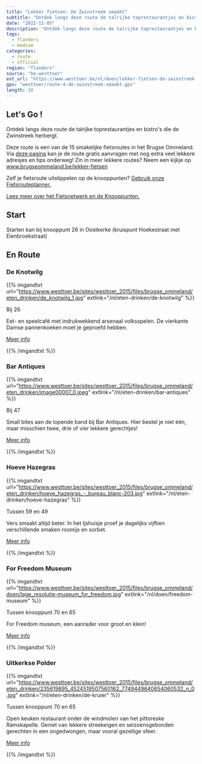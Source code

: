 ```yaml
---
title: "Lekker fietsen: De Zwinstreek smaakt"
subtitle: "Ontdek langs deze route de talrijke toprestaurantjes en bistro's die de Zwinstreek herbergt"
date: "2022-11-05"
description: "Ontdek langs deze route de talrijke toprestaurantjes en bistro's die de Zwinstreek herbergt" 
tags:
  - flanders
  - medium
categories: 
  - route
  - official
region: "flanders"
source: "be.westtoer"
ext_url: "https://www.westtoer.be/nl/doen/lekker-fietsen-de-zwinstreek-smaakt"
gpx: "westtoer/route-4-de-zwinstreek-smaakt.gpx"
length: 38
---
```


## Let's Go !

Ontdek langs deze route de talrijke toprestaurantjes en bistro's die de Zwinstreek herbergt.

Deze route is een van de 15 smakelijke fietsroutes in het Brugse Ommeland. Via [deze pagina](https://www.westtoer.be/nl/de-zwinstreek-smaakt) kan je de route gratis aanvragen met nog extra veel lekkere adresjes en tips onderweg! Zin in meer lekkere routes? Neem een kijkje op www.brugseommeland.be/lekker-fietsen 

Zelf je fietsroute uitstippelen op de knooppunten? [Gebruik onze Fietsrouteplanner.](https://www.westtoer.be/nl/fietsrouteplanner)

[Lees meer over het Fietsnetwerk en de Knooppunten.](https://www.westtoer.be/nl/inspiratie/fietsnetwerk)

## Start 

Starten kan bij knooppunt 26 in Oostkerke (kruispunt Hoekestraat met Eienbroekstraat) 

## En Route

### De Knotwilg

{{% imgandtxt url="https://www.westtoer.be/sites/westtoer_2015/files/brugse_ommeland/eten_drinken/de_knotwilg_1.jpg" extlink="/nl/eten-drinken/de-knotwilg" %}}

Bij 26

Eet- en speelcafé met indrukwekkend arsenaal volksspelen. De vierkante Damse pannenkoeken moet je geproefd hebben.

[Meer info](https://www.westtoer.be/nl/eten-drinken/de-knotwilg)

{{% /imgandtxt %}}

### Bar Antiques

{{% imgandtxt url="https://www.westtoer.be/sites/westtoer_2015/files/brugse_ommeland/eten_drinken/image00007_0.jpeg" extlink="/nl/eten-drinken/bar-antiques" %}}

Bij 47

Small bites aan de lopende band bij Bar Antiques. Hier bestel je niet één, maar misschien twee, drie of vier lekkere gerechtjes!

[Meer info](https://www.westtoer.be/nl/eten-drinken/bar-antiques)

{{% /imgandtxt %}}

### Hoeve Hazegras

{{% imgandtxt url="https://www.westtoer.be/sites/westtoer_2015/files/brugse_ommeland/eten_drinken/hoeve_hazegras_-_bureau_blanc-203.jpg" extlink="/nl/eten-drinken/hoeve-hazegras" %}}

Tussen 59 en 49

Vers smaakt altijd beter. In het Ijshuisje proef je dagelijks vijftien verschillende smaken roomijs en sorbet.

[Meer info](https://www.westtoer.be/nl/eten-drinken/hoeve-hazegras)

{{% /imgandtxt %}}

### For Freedom Museum

{{% imgandtxt url="https://www.westtoer.be/sites/westtoer_2015/files/brugse_ommeland/doen/lage_resolutie-museum_for_freedom.jpg" extlink="/nl/doen/freedom-museum" %}}

Tussen knooppunt 70 en 65

For Freedom museum, een aanrader voor groot en klein!

[Meer info](https://www.westtoer.be/nl/doen/freedom-museum)

{{% /imgandtxt %}}

### Uitkerkse Polder

{{% imgandtxt url="https://www.westtoer.be/sites/westtoer_2015/files/brugse_ommeland/eten_drinken/235619895_4524519507560162_7749449640654060532_n_0.jpg" extlink="/nl/eten-drinken/de-kruier" %}}

Tussen knooppunt 70 en 65

Open keuken restaurant onder de windmolen van het pittoreske Ramskapelle. Geniet van lekkere streekeigen en seizoensgebonden gerechten in een ongedwongen, maar vooral gezellige sfeer.

[Meer info](https://www.westtoer.be/nl/eten-drinken/de-kruier)

{{% /imgandtxt %}}

